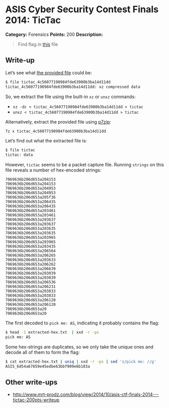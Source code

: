 # ASIS Cyber Security Contest Finals 2014: TicTac

**Category:** Forensics
**Points:** 200
**Description:**

> Find flag in [this](tictac_4c56077190984fde63900b3ba14d11dd) file

## Write-up

Let’s see what [the provided file](tictac_4c56077190984fde63900b3ba14d11dd) could be:

```bash
$ file tictac_4c56077190984fde63900b3ba14d11dd
tictac_4c56077190984fde63900b3ba14d11dd: xz compressed data
```

So, we extract the file using the built-in `xz` or `unxz` commands:

* `xz -dc < tictac_4c56077190984fde63900b3ba14d11dd > tictac`
* `unxz < tictac_4c56077190984fde63900b3ba14d11dd > tictac`

Alternatively, extract the provided file using [p7zip](http://p7zip.sourceforge.net/):

```bash
7z x tictac_4c56077190984fde63900b3ba14d11dd
```

Let’s find out what the extracted file is:

```bash
$ file tictac
tictac: data
```

However, `tictac` seems to be a packet capture file.
Running `strings` on this file reveals a number of hex-encoded strings:

```
7069636b206d653a204153
7069636b206d653a204153
7069636b206d653a204953
7069636b206d653a204953
7069636b206d653a205f36
7069636b206d653a206435
7069636b206d653a206435
7069636b206d653a203461
7069636b206d653a203461
7069636b206d653a203637
7069636b206d653a203637
7069636b206d653a203635
7069636b206d653a203635
7069636b206d653a203965
7069636b206d653a203965
7069636b206d653a203435
7069636b206d653a206564
7069636b206d653a206265
7069636b206d653a203633
7069636b206d653a206262
7069636b206d653a206639
7069636b206d653a203039
7069636b206d653a203039
7069636b206d653a206536
7069636b206d653a206231
7069636b206d653a203833
7069636b206d653a203833
7069636b206d653a206120
7069636b206d653a206120
7069636b206d653a20
7069636b206d653a20
```

The first decoded to `pick me: AS`, indicating it probably contains the flag:
```bash
$ head -1 extracted-hex.txt  | xxd -r -ps
pick me: AS
```

Some hex-strings are duplicates, so we only take the unique ones and decode
all of them to form the flag:
```bash
$ cat extracted-hex.txt | uniq | xxd -r -ps | sed 's/pick me: //g'
ASIS_6d54a67659e45edbe63bbf909e6b183a
```

## Other write-ups

* <http://www.mrt-prodz.com/blog/view/2014/10/asis-ctf-finals-2014---tictac-200pts-writeup>
